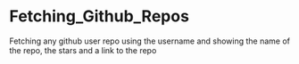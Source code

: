 # Fetching_Github_Repos
Fetching any github user repo using the username and showing the name of the repo, the stars and a link to the repo
